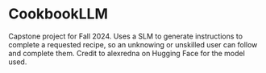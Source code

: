 # CookbookLLM
Capstone project for Fall 2024. Uses a SLM to generate instructions to complete a requested recipe, so an unknowing or unskilled user can follow and complete them. Credit to alexredna on Hugging Face for the model used.
